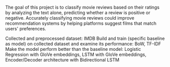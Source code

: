 The goal of this project is to classify movie reviews based on their ratings by analyzing the text alone, predicting whether a review is positive or negative. Accurately classifying movie reviews could improve recommendation systems by helping platforms suggest films that match users' preferences. 

Collected and preprocessed dataset: IMDB
Build and train (specific baseline as model) on collected dataset and examine its performance: BoW, TF-IDF
Make the model perform better than the baseline model: Logistic Regression with GloVe embeddings, LSTM with GloVe embeddings, Encoder/Decoder architecture with Bidirectional LSTM
